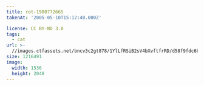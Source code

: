 ```yaml
---
title: rot-1980772665
takenAt: '2005-05-10T15:12:40.000Z'

license: CC BY-ND 3.0
tags:
  - cat
url: >-
  //images.ctfassets.net/bncv3c2gt878/1YlLfRSiB2sV4bXvftfrRD/d58f9fdc6b20bc603d768353077fb313/rot-1980772665_4559759793_o
size: 1216491
image:
  width: 1536
  height: 2048
---
```

